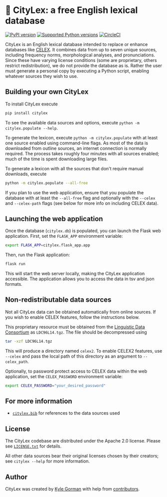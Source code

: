 # 🗽 CityLex: a free English lexical database

[![PyPI
version](https://badge.fury.io/py/citylex.svg)](https://pypi.org/project/citylex)
[![Supported Python
versions](https://img.shields.io/pypi/pyversions/citylex.svg)](https://pypi.org/project/citylex)
[![CircleCI](https://dl.circleci.com/status-badge/img/gh/CUNY-CL/citylex/tree/master.svg?style=svg)](https://dl.circleci.com/status-badge/redirect/gh/CUNY-CL/citylex/tree/master)

CityLex is an English lexical database intended to replace or enhance databases
like [CELEX](https://catalog.ldc.upenn.edu/LDC96L14). It combines data from up
to seven unique sources, including frequency norms, morphological analyses, and
pronunciations. Since these have varying license conditions (some are
proprietary, others restrict redistribution), we do not provide the database as
is. Rather the user must generate a personal copy by executing a Python script,
enabling whatever sources they wish to use.

## Building your own CityLex

To install CityLex execute

```bash
pip install citylex
```

To see the available data sources and options, execute `python -m citylex.populate --help`.

To generate the lexicon, execute `python -m citylex.populate` with at least one source enabled
using command-line flags. As most of the data is downloaded from outline
sources, an internet connection is normally required. The process takes roughly
four minutes with all sources enabled; much of the time is spent downloading
large files.

To generate a lexicon with all the sources that don't require manual downloads,
execute

```bash
python -m citylex.populate --all-free
```

If you plan to use the web application, ensure that you populate the database with at least the `--all-free` flag and optionally with the `--celex` and `--celex-path` flags (see below for more info on including CELEX data).

## Launching the web application

Once the database (`citylex.db`) is populated, you can launch the Flask web application. First, set the `FLASK_APP` environment variable:

```bash
export FLASK_APP=citylex.flask_app.app
```

Then, run the Flask application:

```bash
flask run
```

This will start the web server locally, making the CityLex application accessible. The application allows you to access the data in tsv and json formats.

## Non-redistributable data sources

Not all CityLex data can be obtained automatically from online sources. If you
wish to enable CELEX features, follow the instructions below.

This proprietary resource must be obtained from the [Linguistic Data
Consortium](https://catalog.ldc.upenn.edu/LDC96L14) as `LDC96L14.tgz`. The file
should be decompressed using

```bash
tar -xzf LDC96L14.tgz
```

This will produce a directory named `celex2`. To enable CELEX2 features, use
`--celex` and pass the local path of this directory as an argument to
`--celex_path`.

Optionally, to password protect access to CELEX data within the web application, set the `CELEX_PASSWORD` environment variable:

```bash
export CELEX_PASSWORD="your_desired_password"
```

## For more information

- [`citylex.bib`](citylex.bib) for references to the data sources used

## License

The CityLex codebase are distributed under the Apache 2.0 license. Please see
[`LICENSE.txt`](LICENSE.txt) for details.

All other data sources bear their original licenses chosen by their creators;
see `citylex --help` for more information.

## Author

CityLex was created by [Kyle Gorman](http://wellformedness.com) with help from
[contributors](https://github.com/CUNY-CL/citylex/graphs/contributors).
